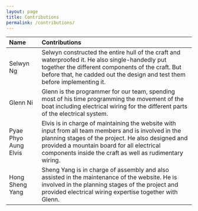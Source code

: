 ```yaml
---
layout: page
title: Contributions
permalink: /contributions/
---
```


|Name| Contributions|
|:-|:-|
|Selwyn Ng| Selwyn constructed the entire hull of the craft and waterproofed it. He also single-handedly put together the different components of the craft. But before that, he cadded out the design and test them before implementing it.  |
|Glenn Ni| Glenn is the programmer for our team, spending most of his time programming the movement of the boat including electrical wiring for the different parts of the electrical system.|
|Pyae Phyo Aung Elvis| Elvis is in charge of maintaining the website with input from all team members and is involved in the planning stages of the project. He also designed and provided a mountain board for all electrical components inside the craft as well as rudimentary wiring.|
|Hong Sheng Yang| Sheng Yang is in charge of assembly and also assisted in the maintenance of the website. He is involved in the planning stages of the project and provided electrical wiring expertise together with Glenn.|
